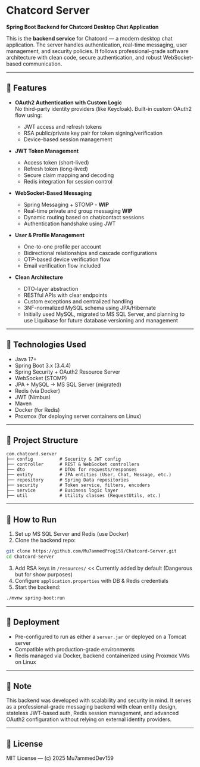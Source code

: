 # Chatcord Server

**Spring Boot Backend for Chatcord Desktop Chat Application**

This is the **backend service** for Chatcord — a modern desktop chat application. The server handles authentication, real-time messaging, user management, and security policies. It follows professional-grade software architecture with clean code, secure authentication, and robust WebSocket-based communication.

---

## 🚀 Features

- **OAuth2 Authentication with Custom Logic**  
  No third-party identity providers (like Keycloak). Built-in custom OAuth2 flow using:
  - JWT access and refresh tokens  
  - RSA public/private key pair for token signing/verification  
  - Device-based session management

- **JWT Token Management**
  - Access token (short-lived)  
  - Refresh token (long-lived)  
  - Secure claim mapping and decoding  
  - Redis integration for session control

- **WebSocket-Based Messaging**
  - Spring Messaging + STOMP - **WIP**
  - Real-time private and group messaging **WIP**
  - Dynamic routing based on chat/contact sessions  
  - Authentication handshake using JWT

- **User & Profile Management**
  - One-to-one profile per account
  - Bidirectional relationships and cascade configurations  
  - OTP-based device verification flow  
  - Email verification flow included

- **Clean Architecture**
  - DTO-layer abstraction  
  - RESTful APIs with clear endpoints  
  - Custom exceptions and centralized handling  
  - 3NF-normalized MySQL schema using JPA/Hibernate  
  - Initially used MySQL, migrated to MS SQL Server, and planning to use Liquibase for future database versioning and management

---

## 🧰 Technologies Used

- Java 17+  
- Spring Boot 3.x (3.4.4)  
- Spring Security + OAuth2 Resource Server  
- WebSocket (STOMP)  
- JPA + MySQL → MS SQL Server (migrated)  
- Redis (via Docker)  
- JWT (Nimbus)  
- Maven  
- Docker (for Redis)  
- Proxmox (for deploying server containers on Linux)

---

## 🧱 Project Structure

```
com.chatcord.server
├── config          # Security & JWT config
├── controller      # REST & WebSocket controllers
├── dto             # DTOs for requests/responses
├── entity          # JPA entities (User, Chat, Message, etc.)
├── repository      # Spring Data repositories
├── security        # Token service, filters, encoders
├── service         # Business logic layer
├── util            # Utility classes (RequestUtils, etc.)
```

---

## 📄 How to Run

1. Set up MS SQL Server and Redis (use Docker)  
2. Clone the backend repo:
```bash
git clone https://github.com/Mu7ammedProg159/Chatcord-Server.git
cd Chatcord-Server
```
3. Add RSA keys in `/resources/` << Currently added by default (Dangerous but for show purposes)
4. Configure `application.properties` with DB & Redis credentials  
5. Start the backend:
```bash
./mvnw spring-boot:run
```

---

## 🧳 Deployment

- Pre-configured to run as either a `server.jar` or deployed on a Tomcat server  
- Compatible with production-grade environments  
- Redis managed via Docker, backend containerized using Proxmox VMs on Linux

---

## 📌 Note

This backend was developed with scalability and security in mind. It serves as a professional-grade messaging backend with clean entity design, stateless JWT-based auth, Redis session management, and advanced OAuth2 configuration without relying on external identity providers.

---

## 📄 License

MIT License — (c) 2025 Mu7ammedDev159
